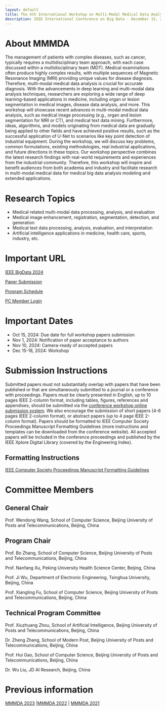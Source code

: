 ```yaml
---
layout: default
title: The 4th International Workshop on Multi-Modal Medical Data Analysis
description: IEEE International Conference on Big Data - December 15, 2023, Washington DC, USA
---
```


# About MMMDA

The management of patients with complex diseases, such as cancer, typically requires a multidisciplinary team approach, with each case discussed within a multidisciplinary team (MDT). Medical examinations often produce highly complex results, with multiple sequences of Magnetic Resonance Imaging (MRI) providing unique values for disease diagnosis. Therefore, multi-modal medical data analysis is crucial for accurate diagnosis. With the advancements in deep learning and multi-modal data analysis techniques, researchers are exploring a wide range of deep learning-based applications in medicine, including organ or lesion segmentation in medical images, disease data analysis, and more. This workshop will showcase recent advances in multi-modal medical data analysis, such as medical image processing (e.g., organ and lesion segmentation for MRI or CT), and medical text data mining. Furthermore, ideas, algorithms, and models originating from medical data are gradually being applied to other fields and have achieved positive results, such as the successful application of U-Net to scenarios like key point detection of industrial equipment. During the workshop, we will discuss key problems, common formulations, existing methodologies, real industrial applications, and future directions in these topics. Our workshop perspective combines the latest research findings with real-world requirements and experiences from the industrial community. Therefore, this workshop will inspire and benefit audiences from both academia and industry and facilitate research in multi-modal medical data for medical big data analysis modeling and extended applications.

# Research Topics

- Medical related multi-modal data processing, analysis, and evaluation
- Medical image enhancement, registration, segmentation, detection, and generation
- Medical text data processing, analysis, evaluation, and interpretation
- Artificial intelligence applications in medicine, health care, sports, industry, etc.

# Important URL

[IEEE BigData 2024](https://www3.cs.stonybrook.edu/~ieeebigdata2024/)

[Paper Submission](https://wi-lab.com/cyberchair/2024/bigdata24/scripts/submit.php?subarea=S15&undisplay_detail=1&wh=/cyberchair/2024/bigdata24/scripts/ws_submit.php)

[Program Schedule](https://www3.cs.stonybrook.edu/~ieeebigdata2024/)

[PC Member Login](https://wi-lab.com/cyberchair/2024/bigdata24/pcmb/pc_index.php?subarea=S15)

# Important Dates

- Oct 15, 2024: Due date for full workshop papers submission
- Nov 1, 2024: Notification of paper acceptance to authors
- Nov 10, 2024: Camera-ready of accepted papers
- Dec 15-18, 2024: Workshop

# Submission Instructions

Submitted papers must not substantially overlap with papers that have been published or that are simultaneously submitted to a journal or a conference with proceedings. Papers must be clearly presented in English, up to 10 pages IEEE 2-column format, including tables, figures, references and appendixes, should be submitted via the [conference workshop online submission system](https://wi-lab.com/cyberchair/2024/bigdata24/scripts/submit.php?subarea=S15&undisplay_detail=1&wh=/cyberchair/2024/bigdata24/scripts/ws_submit.php). We also encourage the submission of short papers (4-6 pages IEEE 2-column format), or abstract papers (up to 4 page IEEE 2-column format). Papers should be formatted to IEEE Computer Society Proceedings Manuscript Formatting Guidelines (more instructions and templates can be downloaded from the conference website). All accepted papers will be included in the conference proceedings and published by the IEEE Xplore Digital Library (covered by the Engineering Index).

## Formatting Instructions

[IEEE Computer Society Proceedings Manuscript Formatting Guidelines](https://www.ieee.org/conferences/publishing/templates.html)


# Committee Members

## General Chair

Prof. Wendong Wang, School of Computer Science, Beijing University of Posts and Telecommunications, Beijing, China

## Program Chair

Prof. Bo Zhang, School of Computer Science, Beijing University of Posts and Telecommunications, Beijing, China

Prof. Nanfang Xu, Peking University Health Science Center, Beijing, China

Prof. Ji Wu, Department of Electronic Engineering, Tsinghua University, Beijing, China

Prof. Xiangling Fu, School of Computer Science, Beijing University of Posts and Telecommunications, Beijing, China


## Technical Program Committee

Prof. Xiuzhuang Zhou, School of Artificial Intelligence, Beijing University of Posts and Telecommunications, Beijing, China

Dr. Zheng Zhang, School of Modern Post, Beijing University of Posts and Telecommunications, Beijing, China

Prof. Hui Gao, School of Computer Science, Beijing University of Posts and Telecommunications, Beijing, China

Dr. Wu Liu, JD AI Research, Beijing, China


# Previous information

[MMMDA 2023](https://mmmda.bupt.cc/2023.html) |[MMMDA 2022](https://mmmda.bupt.cc/2022.html) | [MMMDA 2021](https://mmmda.bupt.cc/2021.html)
